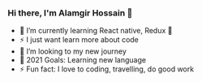 ### Hi there, I'm Alamgir Hossain  👋



- 🌱 I’m currently learning React native, Redux 🤣
- ⚡ I just want learn more about code 
- 👯 I’m looking to my new journey
- 🥅 2021 Goals: Learning new language 
- ⚡ Fun fact: I love to coding, travelling, do good work








